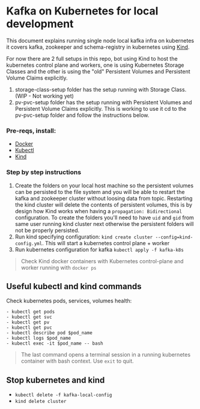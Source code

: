 # Kafka on Kubernetes for local development

This document explains running single node local kafka infra on kubernetes it covers kafka, zookeeper and schema-registry in kubernetes using [Kind](https://kind.sigs.k8s.io/).

For now there are 2 full setups in this repo, bot using Kind to host the kubernetes control plane and workers, one is using Kubernetes Storage Classes and the other is using the "old" Persistent Volumes and Persistent Volume Claims explicitly.

1. storage-class-setup folder has the setup running with Storage Class. (WIP - Not working yet)
2. pv-pvc-setup folder has the setup running with Persistent Volumes and Persistent Volume Claims explicitly. This is working
to use it cd to the pv-pvc-setup folder and follow the instructions below.

### Pre-reqs, install: 

- [Docker](https://docs.docker.com/get-docker/)
- [Kubectl](https://kubernetes.io/docs/tasks/tools/#kubectl) 
- [Kind](https://kind.sigs.k8s.io/)

### Step by step instructions

1. Create the folders on your local host machine so the persistent volumes can be persisted to the file system and you will
be able to restart the kafka and zookeeper cluster without loosing data from topic. Restarting the kind cluster will delete 
the contents of persistent volumes, this is by design how Kind works when having a `propagation: Bidirectional` configuration. 
To create the folders you'll need to have `uid` and `gid` from same user running kind cluster next otherwise the persistent folders
will not be properly persisted.
2. Run kind specifying configuration: `kind create cluster --config=kind-config.yml`. This will start a kubernetes control plane + worker
3. Run kubernetes configuration for kafka `kubectl apply -f kafka-k8s`

> Check Kind docker containers with Kubernetes control-plane and worker running with `docker ps`


## Useful kubectl and kind commands

Check kubernetes pods, services, volumes health: 

    - kubectl get pods
    - kubectl get svc
    - kubectl get pv
    - kubectl get pvc
    - kubectl describe pod $pod_name
    - kubectl logs $pod_name
    - kubectl exec -it $pod_name -- bash

> The last command opens a terminal session in a running kubernetes container with bash context. Use `exit` to quit.


## Stop kubernetes and kind 
   - `kubectl delete -f kafka-local-config`
   - `kind delete cluster`